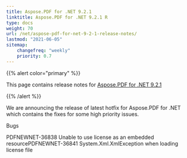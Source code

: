 ```yaml
---
title: Aspose.PDF for .NET 9.2.1
linktitle: Aspose.PDF for .NET 9.2.1 R
type: docs
weight: 70
url: /net/aspose-pdf-for-net-9-2-1-release-notes/
lastmod: "2021-06-05"
sitemap:
    changefreq: "weekly"
    priority: 0.7
---
```


{{% alert color="primary" %}}

This page contains release notes for [Aspose.PDF for .NET 9.2.1](http://www.aspose.com/downloads/pdf/net/new-releases/aspose.pdf-for-.net-9.2.1/)

{{% /alert %}}

We are announcing the release of latest hotfix for Aspose.PDF for .NET which contains the fixes for some high priority issues.

Bugs

PDFNEWNET-36838 Unable to use license as an embedded resourcePDFNEWNET-36841 System.Xml.XmlException when loading license file

